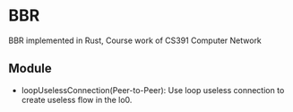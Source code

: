 # BBR

BBR implemented in Rust, Course work of CS391 Computer Network

## Module

- loopUselessConnection(Peer-to-Peer): Use loop useless connection to create useless flow in the lo0.
